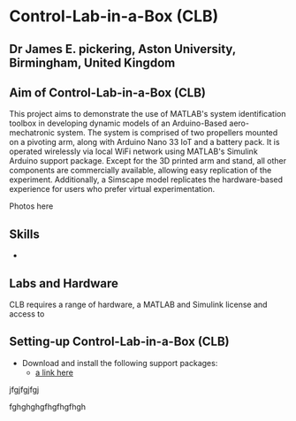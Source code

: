 # Control-Lab-in-a-Box (CLB)
## Dr James E. pickering, Aston University, Birmingham, United Kingdom

## Aim of Control-Lab-in-a-Box (CLB)
This project aims to demonstrate the use of MATLAB's system identification toolbox in developing dynamic models of an Arduino-Based aero-mechatronic system. The system is comprised of two propellers mounted on a pivoting arm, along with Arduino Nano 33 IoT and a battery pack. It is operated wirelessly via local WiFi network using MATLAB's Simulink Arduino support package. Except for the 3D printed arm and stand, all other components are commercially available, allowing easy replication of the experiment. Additionally, a Simscape model replicates the hardware-based experience for users who prefer virtual experimentation.

Photos here 

## Skills 
* 

## Labs and Hardware
CLB requires a range of hardware, a MATLAB and Simulink license and access to 

## Setting-up Control-Lab-in-a-Box (CLB)

* Download and install the following support packages:
    * [a link here](https://uk.mathworks.com/hardware-support/arduino.html?#simulink)





jfgjfgjfgj


fghghghgfhgfhgfhgh

